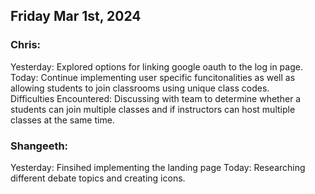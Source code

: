 ## Friday Mar 1st, 2024

### Chris:

Yesterday: Explored options for linking google oauth to the log in page.\
Today: Continue implementing user specific funcitonalities as well as allowing students to join classrooms using unique class codes.\
Difficulties Encountered: Discussing with team to determine whether a students can join multiple classes and if instructors can host multiple classes at the same time.

### Shangeeth:
Yesterday: Finsihed implementing the landing page
Today: Researching different debate topics and creating icons. 
